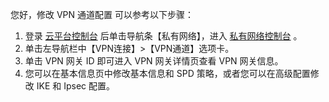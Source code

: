 您好，修改 VPN 通道配置 可以参考以下步骤：

1. 登录 [云平台控制台](https://console.cloud.tencent.com/) 后单击导航条【私有网络】，进入 [私有网络控制台](https://console.cloud.tencent.com/vpc/vpc?rid=8) 。
2. 单击左导航栏中【VPN连接】>【VPN通道】选项卡。
3. 单击 VPN 网关 ID 即可进入 VPN 网关详情页查看 VPN 网关信息。
4. 您可以在基本信息页中修改基本信息和 SPD 策略，或者您可以在高级配置修改 IKE 和 Ipsec 配置。